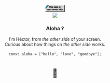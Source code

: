 <div align="center">
   
   <img src="badge1.gif" width="64"/>
   </br>
   <img src="https://github.com/user-attachments/assets/52ebcb3c-36cb-4724-b54a-cb88634af20b" width="117">
   <h3>Aloha ‽</h3>

   I'm Héctor, from _the other side_ of your screen.   
   Curious about how things on _the other side_ works.
   
   `const aloha = ["hello", "love", "goodbye"];`

   <h1>🖖</h1>
   
</div>


<!--

<img src="https://media.giphy.com/media/WUlplcMpOCEmTGBtBW/giphy.gif" alt="dev cat" width="113"> 

<div style="display: flex; flex-direction: row;">
  <a href="https://awesome-github-stats.azurewebsites.net/user-stats/stonkol?cardType=level&theme=github-dark&preferLogin=false&Ring=416CDD&Border=000000" style="margin-right: 10px;">
    <img src="https://awesome-github-stats.azurewebsites.net/user-stats/stonkol?cardType=level&theme=github-dark&preferLogin=false&Ring=416CDD&Border=000000" alt="My Awesome Stats" />
  </a>
</div>

</br>

<img src="https://github-contribution-stats.vercel.app/api/?username=stonkol" alt="Github Contribution Stats" width="330px" height="240px" />

<img src="https://github-readme-stats.vercel.app/api/top-langs/?username=stonkol&layout=donut" alt="Top Langs" />

<a href="https://github.com/anuraghazra/github-readme-stats">
<img src="https://github-readme-stats.vercel.app/api/top-langs/?username=anuraghazra&layout=donut" alt="Top Langs" />
</a>

<a href="https://github-contribution-stats.vercel.app/api/?username=stonkol"></a>

-->
